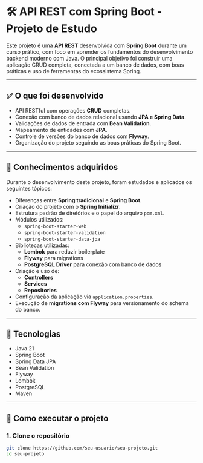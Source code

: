 # 🛠️ API REST com Spring Boot - Projeto de Estudo

Este projeto é uma **API REST** desenvolvida com **Spring Boot** durante um curso prático, com foco em aprender os fundamentos do desenvolvimento backend moderno com Java. O principal objetivo foi construir uma aplicação CRUD completa, conectada a um banco de dados, com boas práticas e uso de ferramentas do ecossistema Spring.

---

## ✅ O que foi desenvolvido

- API RESTful com operações **CRUD** completas.
- Conexão com banco de dados relacional usando **JPA e Spring Data**.
- Validações de dados de entrada com **Bean Validation**.
- Mapeamento de entidades com **JPA**.
- Controle de versões do banco de dados com **Flyway**.
- Organização do projeto seguindo as boas práticas do Spring Boot.

---

## 🧠 Conhecimentos adquiridos

Durante o desenvolvimento deste projeto, foram estudados e aplicados os seguintes tópicos:

- Diferenças entre **Spring tradicional** e **Spring Boot**.
- Criação do projeto com o **Spring Initializr**.
- Estrutura padrão de diretórios e o papel do arquivo `pom.xml`.
- Módulos utilizados:
  - `spring-boot-starter-web`
  - `spring-boot-starter-validation`
  - `spring-boot-starter-data-jpa`
- Bibliotecas utilizadas:
  - **Lombok** para reduzir boilerplate
  - **Flyway** para migrations
  - **PostgreSQL Driver** para conexão com banco de dados
- Criação e uso de:
  - **Controllers**
  - **Services**
  - **Repositories**
- Configuração da aplicação via `application.properties`.
- Execução de **migrations com Flyway** para versionamento do schema do banco.

---

## 🧰 Tecnologias

- Java 21
- Spring Boot
- Spring Data JPA
- Bean Validation
- Flyway
- Lombok
- PostgreSQL
- Maven

---

## 🚀 Como executar o projeto

### 1. Clone o repositório

```bash
git clone https://github.com/seu-usuario/seu-projeto.git
cd seu-projeto
